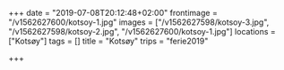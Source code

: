 +++
date = "2019-07-08T20:12:48+02:00"
frontimage = "/v1562627600/kotsoy-1.jpg"
images = ["/v1562627598/kotsoy-3.jpg", "/v1562627598/kotsoy-2.jpg", "/v1562627600/kotsoy-1.jpg"]
locations = ["Kotsøy"]
tags = []
title = "Kotsøy"
trips = "ferie2019"

+++
